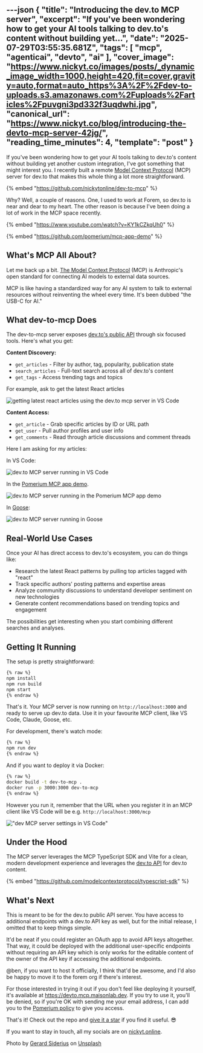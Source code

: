 ---json
{
  "title": "Introducing the dev.to MCP server",
  "excerpt": "If you've been wondering how to get your AI tools talking to dev.to's content without building yet...",
  "date": "2025-07-29T03:55:35.681Z",
  "tags": [
    "mcp",
    "agenticai",
    "devto",
    "ai"
  ],
  "cover_image": "https://www.nickyt.co/images/posts/_dynamic_image_width=1000,height=420,fit=cover,gravity=auto,format=auto_https%3A%2F%2Fdev-to-uploads.s3.amazonaws.com%2Fuploads%2Farticles%2Fpuvgni3pd332f3uqdwhi.jpg",
  "canonical_url": "https://www.nickyt.co/blog/introducing-the-devto-mcp-server-42jg/",
  "reading_time_minutes": 4,
  "template": "post"
}
---

If you've been wondering how to get your AI tools talking to dev.to's content without building yet another custom integration, I've got something that might interest you. I recently built a remote [Model Context Protocol](https://modelcontextprotocol.io/docs/getting-started/intro) (MCP) server for dev.to that makes this whole thing a lot more straightforward.

{% embed "https://github.com/nickytonline/dev-to-mcp" %}

Why? Well, a couple of reasons. One, I used to work at Forem, so dev.to is near and dear to my heart. The other reason is because I've been doing a lot of work in the MCP space recently.

{% embed "https://www.youtube.com/watch?v=KY1kCZkqUh0" %}

{% embed "https://github.com/pomerium/mcp-app-demo" %}

## What's MCP All About?

Let me back up a bit. [The Model Context Protocol](https://modelcontextprotocol.io/docs/getting-started/intro) (MCP) is Anthropic's open standard for connecting AI models to external data sources.

MCP is like having a standardized way for any AI system to talk to external resources without reinventing the wheel every time. It's been dubbed "the USB-C for AI."

## What dev-to-mcp Does

The dev-to-mcp server exposes [dev.to's public API](https://developers.forem.com/api) through six focused tools. Here's what you get:

**Content Discovery:**

- `get_articles` - Filter by author, tag, popularity, publication state
- `search_articles` - Full-text search across all of dev.to's content  
- `get_tags` - Access trending tags and topics

For example, ask to get the latest React articles

![getting latest react articles using the dev.to mcp server in VS Code](https://www.nickyt.co/images/posts/_uploads_articles_pn4jrhuh22hzoev8iz4q.gif)

**Content Access:**

- `get_article` - Grab specific articles by ID or URL path
- `get_user` - Pull author profiles and user info
- `get_comments` - Read through article discussions and comment threads

Here I am asking for my articles:

In VS Code:

![dev.to MCP server running in VS Code](https://www.nickyt.co/images/posts/_uploads_articles_lzgklq2yswknlrh3lv9y.gif)

In the [Pomerium MCP app demo](https://github.com/pomerium/mcp-app-demo).

![dev.to MCP server running in the Pomerium MCP app demo](https://www.nickyt.co/images/posts/_uploads_articles_ws6g3hy499m5glc9zxgz.png)

In [Goose](https://github.com/block/goose):

![dev.to MCP server running in Goose](https://www.nickyt.co/images/posts/_uploads_articles_ulwvcfxq2rvtxw9ymvjb.gif)

## Real-World Use Cases

Once your AI has direct access to dev.to's ecosystem, you can do things like:

- Research the latest React patterns by pulling top articles tagged with "react"
- Track specific authors' posting patterns and expertise areas
- Analyze community discussions to understand developer sentiment on new technologies
- Generate content recommendations based on trending topics and engagement

The possibilities get interesting when you start combining different searches and analyses.

## Getting It Running

The setup is pretty straightforward:

```bash
{% raw %}
npm install
npm run build  
npm start
{% endraw %}
```

That's it. Your MCP server is now running on `http://localhost:3000` and ready to serve up dev.to data. Use it in your favourite MCP client, like VS Code, Claude, Goose, etc.

For development, there's watch mode:
```bash
{% raw %}
npm run dev
{% endraw %}
```

And if you want to deploy it via Docker:

```bash
{% raw %}
docker build -t dev-to-mcp .
docker run -p 3000:3000 dev-to-mcp
{% endraw %}
```

However you run it, remember that the URL when you register it in an MCP client like VS Code will be e.g. `http://localhost:3000/mcp`


!["dev MCP server settings in VS Code"](https://www.nickyt.co/images/posts/_uploads_articles_rnybtg68ehrogk7q01oq.png)

## Under the Hood

The MCP server leverages the MCP TypeScript SDK and Vite for a clean, modern development experience and leverages the [dev.to API](https://developers.forem.com/api) for dev.to content.

{% embed "https://github.com/modelcontextprotocol/typescript-sdk" %}

## What's Next

This is meant to be for the dev.to public API server. You have access to additional endpoints with a dev.to API key as well, but for the initial release, I omitted that to keep things simple.

It'd be neat if you could register an OAuth app to avoid API keys altogether. That way, it could be deployed with the additional user-specific endpoints without requiring an API key which is only works for the editable content of the owner of the API key if accessing the additional endpoints.

@ben, if you want to host it officially, I think that'd be awesome, and I'd also be happy to move it to the forem org if there's interest.

For those interested in trying it out if you don't feel like deploying it yourself, it's available at https://devto.mcp.maisonlab.dev. If you try to use it, you'll be denied, so if you're OK with sending me your email address, I can add you to the [Pomerium policy](https://www.pomerium.com/docs/reference/routes/policy) to give you access.

That's it! Check out the repo and [give it a star](https://github.com/nickytonline/dev-to-mcp) if you find it useful. 😎

If you want to stay in touch, all my socials are on [nickyt.online](https://nickyt.online).

Photo by <a href="https://unsplash.com/@siderius_creativ?utm_content=creditCopyText&utm_medium=referral&utm_source=unsplash">Gerard Siderius</a> on <a href="https://unsplash.com/photos/a-robot-holding-a-gun-next-to-a-pile-of-rolls-of-toilet-paper-YeoSV_3Up-k?utm_content=creditCopyText&utm_medium=referral&utm_source=unsplash">Unsplash</a>
